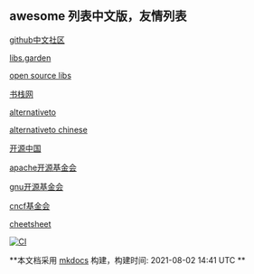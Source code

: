<link rel="stylesheet" href="_static/css/main.css">

<ins class="adsbygoogle" style="display:block" data-ad-client="ca-pub-6890694312814945" data-ad-slot="5473692530" data-ad-format="auto"  data-full-width-responsive="true"></ins>
## awesome 列表中文版，友情列表
[github中文社区](https://www.githubs.cn/feed)

[libs.garden](https://libs.garden/)

[open source libs](https://opensourcelibs.com/)

[书栈网](https://www.bookstack.cn/)

[alternativeto](https://alternativeto.net/)

[alternativeto chinese](https://zh.altapps.net/)

[开源中国](https://www.oschina.net/project)

[apache开源基金会](https://www.apache.org/)

[gnu开源基金会](https://www.gnu.org/software/software.zh-cn.html)

[cncf基金会](https://www.cncf.io/projects/)

[cheetsheet](https://cheatography.com/)

[![CI](https://github.com/yunwan1x/awesome-cn/actions/workflows/main.yml/badge.svg)](https://github.com/yunwan1x/awesome-cn/actions/workflows/main.yml)



**本文档采用 [mkdocs](https://github.com/mkdocs/mkdocs) 构建，构建时间: 2021-08-02 14:41 UTC **



